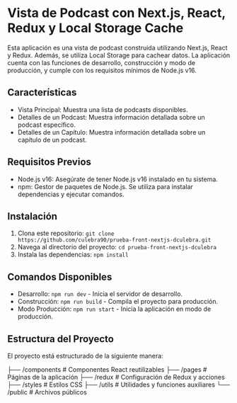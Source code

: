 # Vista de Podcast con Next.js, React, Redux y Local Storage Cache

Esta aplicación es una vista de podcast construida utilizando Next.js, React y Redux. Además, se utiliza Local Storage para cachear datos. La aplicación cuenta con las funciones de desarrollo, construcción y modo de producción, y cumple con los requisitos mínimos de Node.js v16.

## Características

- Vista Principal: Muestra una lista de podcasts disponibles.
- Detalles de un Podcast: Muestra información detallada sobre un podcast específico.
- Detalles de un Capítulo: Muestra información detallada sobre un capítulo de un podcast.

## Requisitos Previos

- Node.js v16: Asegúrate de tener Node.js v16 instalado en tu sistema.
- npm: Gestor de paquetes de Node.js. Se utiliza para instalar dependencias y ejecutar comandos.

## Instalación

1. Clona este repositorio: `git clone https://github.com/culebra90/prueba-front-nextjs-dculebra.git`
2. Navega al directorio del proyecto: `cd prueba-front-nextjs-dculebra`
3. Instala las dependencias: `npm install`

## Comandos Disponibles

- Desarrollo: `npm run dev` - Inicia el servidor de desarrollo.
- Construcción: `npm run build` - Compila el proyecto para producción.
- Modo Producción: `npm run start` - Inicia la aplicación en modo de producción.

## Estructura del Proyecto

El proyecto está estructurado de la siguiente manera:

├── /components # Componentes React reutilizables
├── /pages # Páginas de la aplicación
├── /redux # Configuración de Redux y acciones
├── /styles # Estilos CSS
├── /utils # Utilidades y funciones auxiliares
└── /public # Archivos públicos
